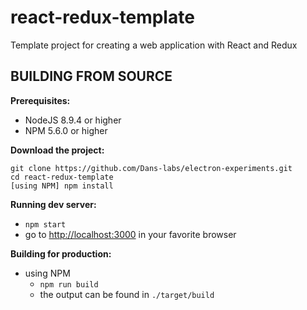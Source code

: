 react-redux-template
====================

Template project for creating a web application with React and Redux


BUILDING FROM SOURCE
--------------------

**Prerequisites:**

* NodeJS 8.9.4 or higher
* NPM 5.6.0 or higher

**Download the project:**

    git clone https://github.com/Dans-labs/electron-experiments.git
    cd react-redux-template
    [using NPM] npm install

**Running dev server:**

* `npm start`
* go to [http://localhost:3000] in your favorite browser

**Building for production:**

* using NPM
    * `npm run build`
    * the output can be found in `./target/build`

[http://localhost:3000]: http://localhost:3000
